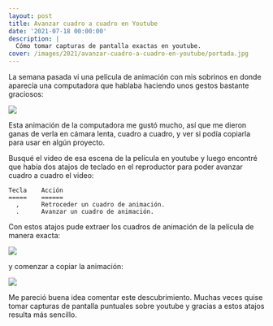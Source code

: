 ```yaml
---
layout: post
title: Avanzar cuadro a cuadro en Youtube
date: '2021-07-18 00:00:00'
description: |
  Cómo tomar capturas de pantalla exactas en youtube.
cover: /images/2021/avanzar-cuadro-a-cuadro-en-youtube/portada.jpg
---
```


La semana pasada vi una película de animación con mis sobrinos
en donde aparecía una computadora que hablaba haciendo unos
gestos bastante graciosos:

![](/images/2021/avanzar-cuadro-a-cuadro-en-youtube/pelicula.jpg)

Esta animación de la computadora me gustó mucho, así que me dieron ganas de
verla en cámara lenta, cuadro a cuadro, y ver si podía copiarla para usar en
algún proyecto.

Busqué el video de esa escena de la película en youtube
y luego encontré que había dos atajos de teclado en el reproductor para
poder avanzar cuadro a cuadro el video:

```
Tecla    Acción
=====    ======
  ,      Retroceder un cuadro de animación.
  .      Avanzar un cuadro de animación.
````

Con estos atajos pude extraer los cuadros de animación de la
película de manera exacta:

![](/images/2021/avanzar-cuadro-a-cuadro-en-youtube/animacion.jpg)

y comenzar a copiar la animación:

![](/images/2021/avanzar-cuadro-a-cuadro-en-youtube/ase.png)

Me pareció buena idea comentar este descubrimiento. Muchas veces
quise tomar capturas de pantalla puntuales sobre youtube y gracias
a estos atajos resulta más sencillo.

